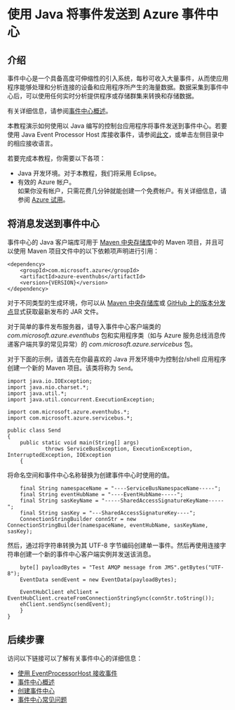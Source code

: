 <properties
    pageTitle="使用 Java 将事件发送到 Azure 事件中心 | Azure"
    description="使用 Java 向事件中心发送入门"
    services="event-hubs"
    documentationcenter=""
    author="jtaubensee"
    manager="timlt"
    editor="" />
<tags
    ms.assetid=""
    ms.service="event-hubs"
    ms.workload="core"
    ms.tgt_pltfrm="na"
    ms.devlang="na"
    ms.topic="article"
    ms.date="01/30/2017"
    wacn.date="03/24/2017"
    ms.author="jotaub;sethm" />  


# 使用 Java 将事件发送到 Azure 事件中心

## 介绍
事件中心是一个具备高度可伸缩性的引入系统，每秒可收入大量事件，从而使应用程序能够处理和分析连接的设备和应用程序所产生的海量数据。数据采集到事件中心后，可以使用任何实时分析提供程序或存储群集来转换和存储数据。

有关详细信息，请参阅[事件中心概述][Event Hubs overview]。

本教程演示如何使用以 Java 编写的控制台应用程序将事件发送到事件中心。若要使用 Java Event Processor Host 库接收事件，请参阅[此文](/documentation/articles/event-hubs-java-get-started-receive-eph/)，或单击左侧目录中的相应接收语言。

若要完成本教程，你需要以下各项：

* Java 开发环境。对于本教程，我们将采用 Eclipse。
* 有效的 Azure 帐户。<br/>如果你没有帐户，只需花费几分钟就能创建一个免费帐户。有关详细信息，请参阅 <a href="/pricing/1rmb-trial/" target="_blank">Azure 试用</a>。

## 将消息发送到事件中心
事件中心的 Java 客户端库可用于 [Maven 中央存储库](https://search.maven.org/#search%7Cga%7C1%7Ca%3A%22azure-eventhubs%22)中的 Maven 项目，并且可以使用 Maven 项目文件中的以下依赖项声明进行引用：

    <dependency>
        <groupId>com.microsoft.azure</groupId>
        <artifactId>azure-eventhubs</artifactId>
        <version>{VERSION}</version>
    </dependency>

对于不同类型的生成环境，你可以从 [Maven 中央存储库](https://search.maven.org/#search%7Cga%7C1%7Ca%3A%22azure-eventhubs%22)或 [GitHub 上的版本分发点](https://github.com/Azure/azure-event-hubs/releases)显式获取最新发布的 JAR 文件。

对于简单的事件发布服务器，请导入事件中心客户端类的 *com.microsoft.azure.eventhubs* 包和实用程序类（如与 Azure 服务总线消息传递客户端共享的常见异常）的 *com.microsoft.azure.servicebus* 包。

对于下面的示例，请首先在你最喜欢的 Java 开发环境中为控制台/shell 应用程序创建一个新的 Maven 项目。该类将称为 ```Send```。

    import java.io.IOException;
    import java.nio.charset.*;
    import java.util.*;
    import java.util.concurrent.ExecutionException;

    import com.microsoft.azure.eventhubs.*;
    import com.microsoft.azure.servicebus.*;

    public class Send
    {
        public static void main(String[] args) 
                throws ServiceBusException, ExecutionException, InterruptedException, IOException
        {

将命名空间和事件中心名称替换为创建事件中心时使用的值。

        final String namespaceName = "----ServiceBusNamespaceName-----";
        final String eventHubName = "----EventHubName-----";
        final String sasKeyName = "-----SharedAccessSignatureKeyName-----";
        final String sasKey = "---SharedAccessSignatureKey----";
        ConnectionStringBuilder connStr = new ConnectionStringBuilder(namespaceName, eventHubName, sasKeyName, sasKey);

然后，通过将字符串转换为其 UTF-8 字节编码创建单一事件。然后再使用连接字符串创建一个新的事件中心客户端实例并发送该消息。

        byte[] payloadBytes = "Test AMQP message from JMS".getBytes("UTF-8");
        EventData sendEvent = new EventData(payloadBytes);

        EventHubClient ehClient = EventHubClient.createFromConnectionStringSync(connStr.toString());
        ehClient.sendSync(sendEvent);
        }
    }

<!-- Links -->

[Event Hubs overview]: /documentation/articles/event-hubs-what-is-event-hubs/

## 后续步骤
访问以下链接可以了解有关事件中心的详细信息：

* [使用 EventProcessorHost 接收事件](/documentation/articles/event-hubs-java-get-started-receive-eph/)
* [事件中心概述](/documentation/articles/event-hubs-what-is-event-hubs/)
* [创建事件中心](/documentation/articles/event-hubs-create/)
* [事件中心常见问题](/documentation/articles/event-hubs-faq/)

<!---HONumber=Mooncake_0320_2017-->
<!--Update_Description:new article about how to sending event to Azure event hubs with Java-->